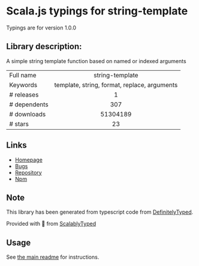 
# Scala.js typings for string-template

Typings are for version 1.0.0

## Library description:
A simple string template function based on named or indexed arguments

|                    |                 |
| ------------------ | :-------------: |
| Full name          | string-template |
| Keywords           | template, string, format, replace, arguments |
| # releases         | 1 |
| # dependents       | 307 |
| # downloads        | 51304189 |
| # stars            | 23 |

## Links
- [Homepage](https://github.com/Matt-Esch/string-template)
- [Bugs](https://github.com/Matt-Esch/string-template/issues)
- [Repository](https://github.com/Matt-Esch/string-template)
- [Npm](https://www.npmjs.com/package/string-template)
    


## Note
This library has been generated from typescript code from [DefinitelyTyped](https://definitelytyped.org).

Provided with :purple_heart: from [ScalablyTyped](https://github.com/oyvindberg/ScalablyTyped)

## Usage
See [the main readme](../../readme.md) for instructions.


